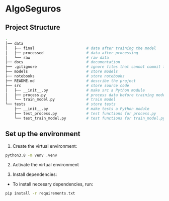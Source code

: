 # AlgoSeguros

## Project Structure

```bash
.
│── data            
│   ├── final                       # data after training the model
│   ├── processed                   # data after processing
│   └── raw                         # raw data
├── docs                            # documentation
├── .gitignore                      # ignore files that cannot commit to Git
├── models                          # store models
├── notebooks                       # store notebooks
├── README.md                       # describe the project
├── src                             # store source code
│   ├── __init__.py                 # make src a Python module 
│   ├── process.py                  # process data before training model
│   └── train_model.py              # train model
└── tests                           # store tests
    ├── __init__.py                 # make tests a Python module 
    ├── test_process.py             # test functions for process.py
    └── test_train_model.py         # test functions for train_model.py
```

## Set up the environment
1. Create the virtual environment:
```bash
python3.8 -m venv .venv
```
2. Activate the virtual environment

3. Install dependencies:

- To install necesary dependencies, run:
```bash
pip install -r requirements.txt
```

